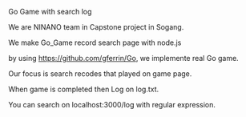 Go Game with search log

We are NINANO team in Capstone project in Sogang.

We make Go_Game record search page with node.js

by using https://github.com/gferrin/Go, we implemente real Go game.


Our focus is search recodes that played on game page.

When game is completed then Log on log.txt.

You can search on localhost:3000/log with regular expression.
